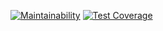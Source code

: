 [![Maintainability](https://api.codeclimate.com/v1/badges/b5ac9e4ee72c50421f24/maintainability)](https://codeclimate.com/github/kaziamov/python-project-83/maintainability)
[![Test Coverage](https://api.codeclimate.com/v1/badges/b5ac9e4ee72c50421f24/test_coverage)](https://codeclimate.com/github/kaziamov/python-project-83/test_coverage)